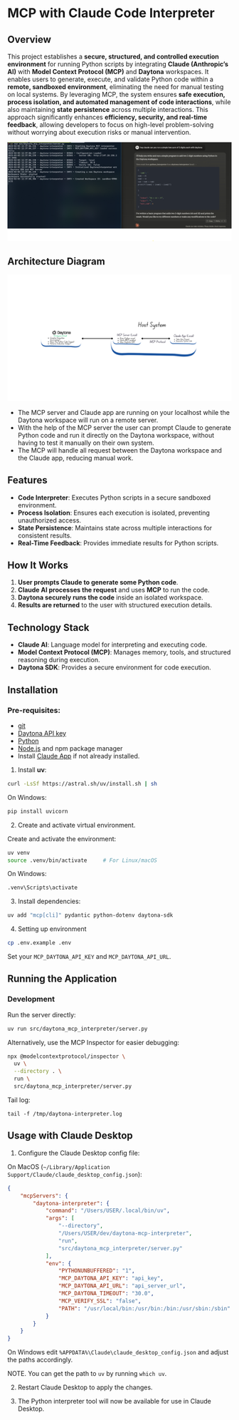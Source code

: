 # MCP with Claude Code Interpreter

## Overview
This project establishes a **secure, structured, and controlled execution environment** for running Python scripts by integrating **Claude (Anthropic’s AI)** with **Model Context Protocol (MCP)** and **Daytona** workspaces. It enables users to generate, execute, and validate Python code  within a **remote, sandboxed environment**, eliminating the need for manual testing on local systems. By leveraging MCP, the system ensures **safe execution, process isolation, and automated management of code interactions**, while also maintaining **state persistence** across multiple interactions. This approach significantly enhances **efficiency, security, and real-time feedback**, allowing developers to focus on high-level problem-solving without worrying about execution risks or manual intervention.

![Architecture Diagram of MCP with Daytona](docs/assets/claude-code-interpreter.png)

## Architecture Diagram
![Architecture Diagram of MCP with Daytona](docs/assets/mcp-code-interpreter-with-claude.png)
- The MCP server and Claude app are running on your localhost while the Daytona workspace will run on a remote server.
- With the help of the MCP server the user can prompt Claude to generate Python code and run it directly on the Daytona workspace, without having to test it manually on their own system.
- The MCP will handle all request between the Daytona workspace and the Claude app, reducing manual work.

## Features
- **Code Interpreter**: Executes Python scripts in a secure sandboxed environment.
- **Process Isolation**: Ensures each execution is isolated, preventing unauthorized access.
- **State Persistence**: Maintains state across multiple interactions for consistent results.
- **Real-Time Feedback**: Provides immediate results for Python scripts.

## How It Works
1. **User prompts Claude to generate some Python code**.
2. **Claude AI processes the request** and uses **MCP** to run the code.
3. **Daytona securely runs the code** inside an isolated workspace.
4. **Results are returned** to the user with structured execution details.

## Technology Stack
- **Claude AI**: Language model for interpreting and executing code.
- **Model Context Protocol (MCP)**: Manages memory, tools, and structured reasoning during execution.
- **Daytona SDK**: Provides a secure environment for code execution.

## Installation

### Pre-requisites:
- [git](https://git-scm.com)
- [Daytona API key](https://daytona.work/)
- [Python](https://www.python.org/)
- [Node.js](https://nodejs.org) and npm package manager
- Install [Claude App](https://claude.ai/download) if not already installed.

1. Install **uv**:
```bash
curl -LsSf https://astral.sh/uv/install.sh | sh
```

On Windows:
```cmd
pip install uvicorn
```

2. Create and activate virtual environment.

Create and activate the environment:
```bash
uv venv
source .venv/bin/activate     # For Linux/macOS
```
On Windows:
```cmd
.venv\Scripts\activate
```

3. Install dependencies:
```bash
uv add "mcp[cli]" pydantic python-dotenv daytona-sdk
```

4. Setting up environment
```bash
cp .env.example .env
```
Set your `MCP_DAYTONA_API_KEY` and `MCP_DAYTONA_API_URL`.

## Running the Application

### Development

Run the server directly:
```bash
uv run src/daytona_mcp_interpreter/server.py
```

Alternatively, use the MCP Inspector for easier debugging:
```bash
npx @modelcontextprotocol/inspector \
  uv \
  --directory . \
  run \
  src/daytona_mcp_interpreter/server.py
```

Tail log:
```
tail -f /tmp/daytona-interpreter.log
```

## Usage with Claude Desktop

1. Configure the Claude Desktop config file:

On MacOS (`~/Library/Application Support/Claude/claude_desktop_config.json`):
```json
{
    "mcpServers": {
        "daytona-interpreter": {
            "command": "/Users/USER/.local/bin/uv",
            "args": [
                "--directory",
                "/Users/USER/dev/daytona-mcp-interpreter",
                "run",
                "src/daytona_mcp_interpreter/server.py"
            ],
            "env": {
                "PYTHONUNBUFFERED": "1",
                "MCP_DAYTONA_API_KEY": "api_key",
                "MCP_DAYTONA_API_URL": "api_server_url",
                "MCP_DAYTONA_TIMEOUT": "30.0",
                "MCP_VERIFY_SSL": "false",
                "PATH": "/usr/local/bin:/usr/bin:/bin:/usr/sbin:/sbin"
            }
        }
    }
}
```

On Windows edit `%APPDATA%\Claude\claude_desktop_config.json` and adjust the paths accordingly.

NOTE. You can get the path to `uv` by running `which uv`.

2. Restart Claude Desktop to apply the changes.

3. The Python interpreter tool will now be available for use in Claude Desktop.